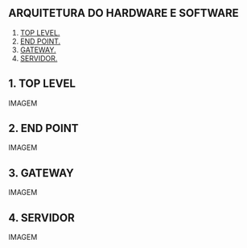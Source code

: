 ## ARQUITETURA DO HARDWARE E SOFTWARE


1. [TOP LEVEL.](#1-descrição)
2. [END POINT.](#2-entradas-do-sistema)
3. [GATEWAY.](#3-saídas-do-sistema)
4. [SERVIDOR.](#4-funções-do-sistema)


## 1. TOP LEVEL

IMAGEM

## 2. END POINT


IMAGEM

## 3. GATEWAY

IMAGEM

## 4. SERVIDOR

IMAGEM
